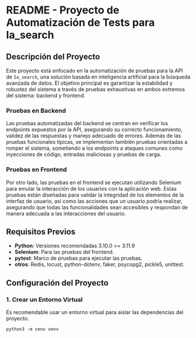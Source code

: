 # README - Proyecto de Automatización de Tests para Ia_search

## Descripción del Proyecto

Este proyecto está enfocado en la automatización de pruebas para la API de `Ia_search`, una solución basada en inteligencia artificial para la búsqueda avanzada de datos. El objetivo principal es garantizar la estabilidad y robustez del sistema a través de pruebas exhaustivas en ambos extremos del sistema: backend y frontend.

### Pruebas en Backend

Las pruebas automatizadas del backend se centran en verificar los endpoints expuestos por la API, asegurando su correcto funcionamiento, validez de las respuestas y manejo adecuado de errores. Además de las pruebas funcionales típicas, se implementan también pruebas orientadas a romper el sistema, sometiendo a los endpoints a ataques comunes como inyecciones de código, entradas maliciosas y pruebas de carga.

### Pruebas en Frontend

Por otro lado, las pruebas en el frontend se ejecutan utilizando Selenium para emular la interacción de los usuarios con la aplicación web. Estas pruebas están diseñadas para validar la integridad de los elementos de la interfaz de usuario, así como las acciones que un usuario podría realizar, asegurando que todas las funcionalidades sean accesibles y respondan de manera adecuada a las interacciones del usuario.

## Requisitos Previos

- **Python**: Versiones recomendadas 3.10.0 >= 3.11.9
- **Selenium**: Para las pruebas del frontend.
- **pytest**: Marco de pruebas para ejecutar las pruebas.
- **otros**: Redis, locust, python-dotenv, faker, psycopg2, pickle5, unittest.

## Configuración del Proyecto

### 1. Crear un Entorno Virtual

Es recomendable usar un entorno virtual para aislar las dependencias del proyecto.

```shell
python3 -m venv venv
